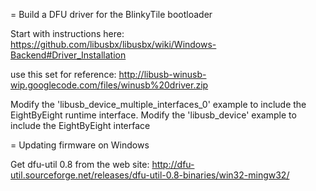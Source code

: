 = Build a DFU driver for the BlinkyTile bootloader

Start with instructions here:
https://github.com/libusbx/libusbx/wiki/Windows-Backend#Driver_Installation

use this set for reference:
http://libusb-winusb-wip.googlecode.com/files/winusb%20driver.zip

Modify the 'libusb_device_multiple_interfaces_0' example to include the EightByEight runtime interface.
Modify the 'libusb_device' example to include the EightByEight interface

 

= Updating firmware on Windows

Get dfu-util 0.8 from the web site:
http://dfu-util.sourceforge.net/releases/dfu-util-0.8-binaries/win32-mingw32/
